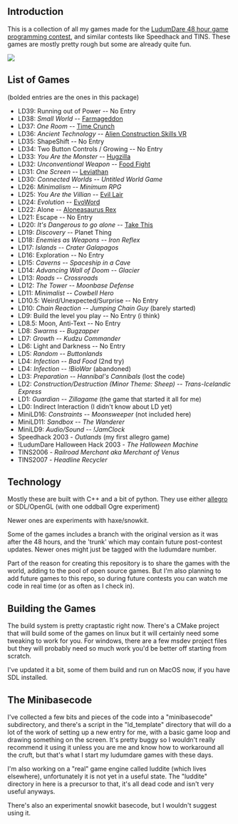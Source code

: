 Introduction
----

This is a collection of all my games made for the 
[LudumDare 48 hour game programming contest](http://www.ludumdare.com), 
and similar contests like Speedhack and TINS. These games are mostly pretty rough but some are already 
quite fun.


<img src="http://www.ludumdare.com/compo/wp-content/uploads/2010/08/ld_montage.jpg">


List of Games
-----
(bolded entries are the ones in this package)
  * LD39: Running out of Power -- No Entry
  * LD38: *Small World* -- [Farmageddon](https://joeld42.itch.io/farmageddon)
  * LD37: *One Room* -- [Time Crunch](http://ludumdare.com/compo/ludum-dare-37/?action=preview&uid=34)
  * LD36: *Ancient Technology* -- [Alien Construction Skills VR](https://joeld42.itch.io/alien-construction-skills)
  * LD35: ShapeShift -- No Entry
  * LD34: Two Button Controls / Growing -- No Entry
  * LD33: *You Are the Monster* -- [Hugzilla](http://www.tapnik.com/ld33/)
  * LD32: *Unconventional Weapon* -- [Food Fight](http://tapnik.com/ld32/compover/)
  * LD31: *One Screen* -- [Leviathan](https://www.youtube.com/watch?v=iGt-Aj_CzvI)
  * LD30: *Connected Worlds -- Untitled World Game*
  * LD26: *Minimalism -- Minimum RPG*
  * LD25: *You Are the Villian* -- [Evil Lair](http://www.vickijoel.org/ld25/ld25_villian.html)
  * LD24: *Evolution* -- [EvoWord](http://www.youtube.com/watch?v=Wr5etU6131M)
  * LD22: Alone -- [Aloneasaurus Rex](http://www.youtube.com/watch?v=_za96P1ckI8)
  * LD21: Escape -- No Entry
  * LD20: *It's Dangerous to go alone* -- [Take This](http://www.youtube.com/watch?v=IZgl6_976U4)
  * LD19: *Discovery* -- Planet Thing
  * LD18: *Enemies as Weapons -- Iron Reflex*
  * LD17: *Islands -- Crater Galapagos*
  * LD16: Exploration -- No Entry
  * LD15: *Caverns -- Spaceship in a Cave*
  * LD14: *Advancing Wall of Doom -- Glacier*
  * LD13: *Roads -- Crossroads*
  * LD12: *The Tower -- Moonbase Defense*
  * LD11: *Minimalist -- Cowbell Hero*
  * LD10.5: Weird/Unexpected/Surprise -- No Entry
  * LD10: *Chain Reaction -- Jumping Chain Guy* (barely started)
  * LD9: Build the level you play -- No Entry (i think)
  * LD8.5: Moon, Anti-Text -- No Entry
  * LD8: *Swarms -- Bugzapper*
  * LD7: *Growth -- Kudzu Commander*
  * LD6: Light and Darkness -- No Entry
  * LD5: *Random -- Buttonlands*
  * LD4: *Infection -- Bad Food* (2nd try)
  * LD4: *Infection -- !BioWar* (abandoned)
  * LD3: *Preparation -- Hannibal's Cannibals* (lost the code)
  * LD2: *Construction/Destruction (Minor Theme: Sheep) -- Trans-Icelandic Express*
  * LD1: *Guardian -- Zillagame* (the game that started it all for me)
  * LD0: Indirect Interaction (I didn't know about LD yet)
  * MiniLD16: *Constraints -- Moonsweeper* (not included here)
  * MiniLD11: *Sandbox -- The Wanderer*
  * MiniLD9: *Audio/Sound -- !JamClock*  
  * Speedhack 2003 - *Outlands* (my first allegro game)
  * !LudumDare Halloween Hack 2003 - *The Halloween Machine*
  * TINS2006 - *Railroad Merchant aka Merchant of Venus*
  * TINS2007 - *Headline Recycler*

Technology
-----

Mostly these are built with C++ and a bit of python. They use either [allegro](http://www.allegro.cc) or SDL/OpenGL
(with one oddball Ogre experiment)

Newer ones are experiments with haxe/snowkit.

Some of the games includes a branch with the original version as it was after the 48 hours, and the 'trunk' which may
contain future post-contest updates. Newer ones might just be tagged with the ludumdare number.

Part of the reason for creating this repository is to share the games with the world, adding to the pool of open
source games. But I'm also planning to add future games to this repo, so during future contests you can watch me code
in real time (or as often as I check in). 

Building the Games
-----

The build system is pretty craptastic right now. There's a CMake project that will build some of the games on linux
but it will certainly need some tweaking to work for you. For windows, there are a few msdev project files but they
will probably need so much work you'd be better off starting from scratch.

I've updated it a bit, some of them build and run on MacOS now, if you have SDL installed.

The Minibasecode
----

I've collected a few bits and pieces of the code into a "minibasecode" subdirectory, and there's a script in the
"ld_template" directory that will do a lot of the work of setting up a new entry for me, with a basic game loop and
drawing something on the screen. It's pretty buggy so I wouldn't really recommend it using it unless you are me and
know how to workaround all the cruft, but that's what I start my ludumdare games with these days.

I'm also working on a "real" game engine called luddite (which lives elsewhere), unfortunately it is not yet in a
useful state. The "luddite" directory in here is a precursor to that, it's all dead code and isn't very useful
anyways.

There's also an experimental snowkit basecode, but I wouldn't suggest using it.
